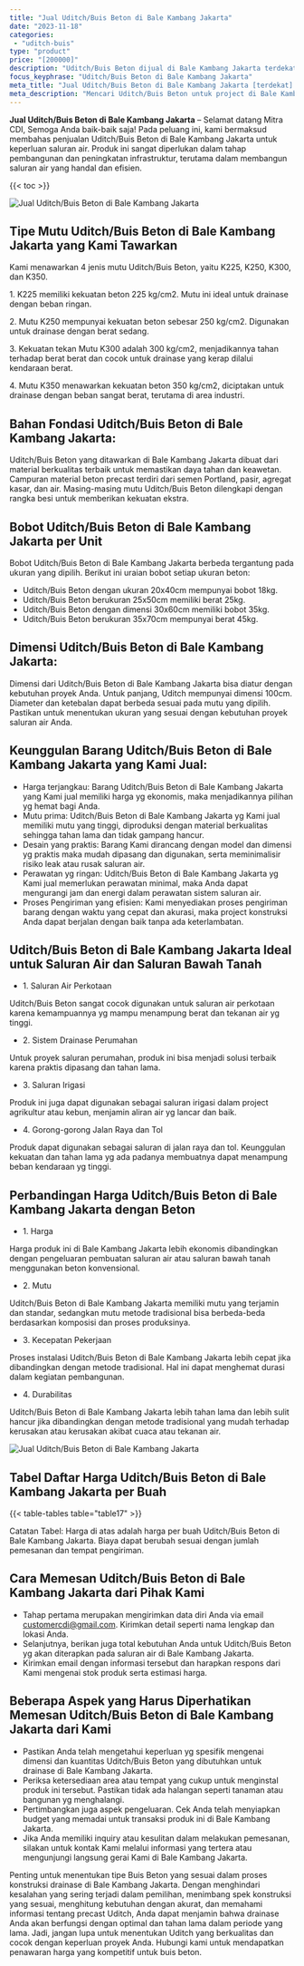 ```yaml
---
title: "Jual Uditch/Buis Beton di Bale Kambang Jakarta"
date: "2023-11-18"
categories:
 - "uditch-buis"
type: "product"
price: "[200000]"
description: "Uditch/Buis Beton dijual di Bale Kambang Jakarta terdekat. Uditch/Buis Beton ini umumnya digunakan dalam project konstruksi sebagai saluran pembuangan yang handal dan optimal. Hubungi kami untuk mendapatkan lebih lanjut."
focus_keyphrase: "Uditch/Buis Beton di Bale Kambang Jakarta"
meta_title: "Jual Uditch/Buis Beton di Bale Kambang Jakarta [terdekat] - CDI"
meta_description: "Mencari Uditch/Buis Beton untuk project di Bale Kambang Jakarta? Kami menyediakan Uditch/Buis Beton berkualitas untuk konstruksi saluran pembuangan. Dapatkan penawaran terbaik sekarang."
---
```


**Jual Uditch/Buis Beton di Bale Kambang Jakarta** – Selamat datang Mitra CDI, Semoga Anda baik-baik saja! Pada peluang ini, kami bermaksud membahas penjualan Uditch/Buis Beton di Bale Kambang Jakarta untuk keperluan saluran air. Produk ini sangat diperlukan dalam tahap pembangunan dan peningkatan infrastruktur, terutama dalam membangun saluran air yang handal dan efisien.

{{< toc >}}

![Jual Uditch/Buis Beton di Bale Kambang Jakarta](/images/uditch-buis/uditch-beton-07.jpg)

## Tipe Mutu Uditch/Buis Beton di Bale Kambang Jakarta yang Kami Tawarkan

Kami menawarkan 4 jenis mutu Uditch/Buis Beton, yaitu K225, K250, K300, dan K350.

1\. K225 memiliki kekuatan beton 225 kg/cm2. Mutu ini ideal untuk drainase dengan beban ringan.

2\. Mutu K250 mempunyai kekuatan beton sebesar 250 kg/cm2. Digunakan untuk drainase dengan berat sedang.

3\. Kekuatan tekan Mutu K300 adalah 300 kg/cm2, menjadikannya tahan terhadap berat berat dan cocok untuk drainase yang kerap dilalui kendaraan berat.

4\. Mutu K350 menawarkan kekuatan beton 350 kg/cm2, diciptakan untuk drainase dengan beban sangat berat, terutama di area industri.

## Bahan Fondasi Uditch/Buis Beton di Bale Kambang Jakarta:

Uditch/Buis Beton yang ditawarkan di Bale Kambang Jakarta dibuat dari material berkualitas terbaik untuk memastikan daya tahan dan keawetan. Campuran material beton precast terdiri dari semen Portland, pasir, agregat kasar, dan air. Masing-masing mutu Uditch/Buis Beton dilengkapi dengan rangka besi untuk memberikan kekuatan ekstra.

## Bobot Uditch/Buis Beton di Bale Kambang Jakarta per Unit

Bobot Uditch/Buis Beton di Bale Kambang Jakarta berbeda tergantung pada ukuran yang dipilih. Berikut ini uraian bobot setiap ukuran beton:

*   Uditch/Buis Beton dengan ukuran 20x40cm mempunyai bobot 18kg.
*   Uditch/Buis Beton berukuran 25x50cm memiliki berat 25kg.
*   Uditch/Buis Beton dengan dimensi 30x60cm memiliki bobot 35kg.
*   Uditch/Buis Beton berukuran 35x70cm mempunyai berat 45kg.

## Dimensi Uditch/Buis Beton di Bale Kambang Jakarta:

Dimensi dari Uditch/Buis Beton di Bale Kambang Jakarta bisa diatur dengan kebutuhan proyek Anda. Untuk panjang, Uditch mempunyai dimensi 100cm. Diameter dan ketebalan dapat berbeda sesuai pada mutu yang dipilih. Pastikan untuk menentukan ukuran yang sesuai dengan kebutuhan proyek saluran air Anda.

## Keunggulan Barang Uditch/Buis Beton di Bale Kambang Jakarta yang Kami Jual:

*   Harga terjangkau: Barang Uditch/Buis Beton di Bale Kambang Jakarta yang Kami jual memiliki harga yg ekonomis, maka menjadikannya pilihan yg hemat bagi Anda.
*   Mutu prima: Uditch/Buis Beton di Bale Kambang Jakarta yg Kami jual memiliki mutu yang tinggi, diproduksi dengan material berkualitas sehingga tahan lama dan tidak gampang hancur.
*   Desain yang praktis: Barang Kami dirancang dengan model dan dimensi yg praktis maka mudah dipasang dan digunakan, serta meminimalisir risiko leak atau rusak saluran air.
*   Perawatan yg ringan: Uditch/Buis Beton di Bale Kambang Jakarta yg Kami jual memerlukan perawatan minimal, maka Anda dapat mengurangi jam dan energi dalam perawatan sistem saluran air.
*   Proses Pengiriman yang efisien: Kami menyediakan proses pengiriman barang dengan waktu yang cepat dan akurasi, maka project konstruksi Anda dapat berjalan dengan baik tanpa ada keterlambatan.

## Uditch/Buis Beton di Bale Kambang Jakarta Ideal untuk Saluran Air dan Saluran Bawah Tanah

*   1\. Saluran Air Perkotaan

Uditch/Buis Beton sangat cocok digunakan untuk saluran air perkotaan karena kemampuannya yg mampu menampung berat dan tekanan air yg tinggi.
*   2\. Sistem Drainase Perumahan

Untuk proyek saluran perumahan, produk ini bisa menjadi solusi terbaik karena praktis dipasang dan tahan lama.
*   3\. Saluran Irigasi

Produk ini juga dapat digunakan sebagai saluran irigasi dalam project agrikultur atau kebun, menjamin aliran air yg lancar dan baik.
*   4\. Gorong-gorong Jalan Raya dan Tol

Produk dapat digunakan sebagai saluran di jalan raya dan tol. Keunggulan kekuatan dan tahan lama yg ada padanya membuatnya dapat menampung beban kendaraan yg tinggi.

## Perbandingan Harga Uditch/Buis Beton di Bale Kambang Jakarta dengan Beton

*   1\. Harga

Harga produk ini di Bale Kambang Jakarta lebih ekonomis dibandingkan dengan pengeluaran pembuatan saluran air atau saluran bawah tanah menggunakan beton konvensional.
*   2\. Mutu

Uditch/Buis Beton di Bale Kambang Jakarta memiliki mutu yang terjamin dan standar, sedangkan mutu metode tradisional bisa berbeda-beda berdasarkan komposisi dan proses produksinya.
*   3\. Kecepatan Pekerjaan

Proses instalasi Uditch/Buis Beton di Bale Kambang Jakarta lebih cepat jika dibandingkan dengan metode tradisional. Hal ini dapat menghemat durasi dalam kegiatan pembangunan.
*   4\. Durabilitas

Uditch/Buis Beton di Bale Kambang Jakarta lebih tahan lama dan lebih sulit hancur jika dibandingkan dengan metode tradisional yang mudah terhadap kerusakan atau kerusakan akibat cuaca atau tekanan air.

![Jual Uditch/Buis Beton di Bale Kambang Jakarta](/images/uditch-buis/buis-beton-30.jpg)

## Tabel Daftar Harga Uditch/Buis Beton di Bale Kambang Jakarta per Buah

{{< table-tables table="table17" >}}

Catatan Tabel: Harga di atas adalah harga per buah Uditch/Buis Beton di Bale Kambang Jakarta. Biaya dapat berubah sesuai dengan jumlah pemesanan dan tempat pengiriman.

## Cara Memesan Uditch/Buis Beton di Bale Kambang Jakarta dari Pihak Kami

*   Tahap pertama merupakan mengirimkan data diri Anda via email customercdi@gmail.com. Kirimkan detail seperti nama lengkap dan lokasi Anda.
*   Selanjutnya, berikan juga total kebutuhan Anda untuk Uditch/Buis Beton yg akan diterapkan pada saluran air di Bale Kambang Jakarta.
*   Kirimkan email dengan informasi tersebut dan harapkan respons dari Kami mengenai stok produk serta estimasi harga.

## Beberapa Aspek yang Harus Diperhatikan Memesan Uditch/Buis Beton di Bale Kambang Jakarta dari Kami

*   Pastikan Anda telah mengetahui keperluan yg spesifik mengenai dimensi dan kuantitas Uditch/Buis Beton yang dibutuhkan untuk drainase di Bale Kambang Jakarta.
*   Periksa ketersediaan area atau tempat yang cukup untuk menginstal produk ini tersebut. Pastikan tidak ada halangan seperti tanaman atau bangunan yg menghalangi.
*   Pertimbangkan juga aspek pengeluaran. Cek Anda telah menyiapkan budget yang memadai untuk transaksi produk ini di Bale Kambang Jakarta.
*   Jika Anda memiliki inquiry atau kesulitan dalam melakukan pemesanan, silakan untuk kontak Kami melalui informasi yang tertera atau mengunjungi langsung gerai Kami di Bale Kambang Jakarta.

Penting untuk menentukan tipe Buis Beton yang sesuai dalam proses konstruksi drainase di Bale Kambang Jakarta. Dengan menghindari kesalahan yang sering terjadi dalam pemilihan, menimbang spek konstruksi yang sesuai, menghitung kebutuhan dengan akurat, dan memahami informasi tentang precast Uditch, Anda dapat menjamin bahwa drainase Anda akan berfungsi dengan optimal dan tahan lama dalam periode yang lama. Jadi, jangan lupa untuk menentukan Uditch yang berkualitas dan cocok dengan keperluan proyek Anda. Hubungi kami untuk mendapatkan penawaran harga yang kompetitif untuk buis beton.